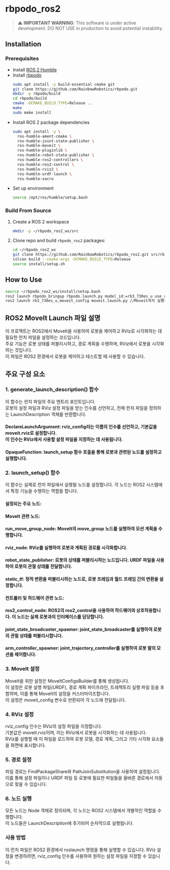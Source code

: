 # rbpodo_ros2

> :warning: **IMPORTANT WARNING**: This software is under active development. DO NOT USE in production to avoid potential instability.


## Installation

### Prerequisites

- Install [ROS 2 Humble](https://docs.ros.org/en/humble/Installation.html)
- Install [rbpodo](https://github.com/RainbowRobotics/rbpodo)
  ```bash
  sudo apt install -y build-essential cmake git
  git clone https://github.com/RainbowRobotics/rbpodo.git
  mkdir -p rbpodo/build
  cd rbpodo/build
  cmake -DCMAKE_BUILD_TYPE=Release ..
  make
  sudo make install
  ```
- Install ROS 2 package dependencies
  ```bash
  sudo apt install -y \
    ros-humble-ament-cmake \
    ros-humble-joint-state-publisher \
    ros-humble-moveit \
    ros-humble-pluginlib \
    ros-humble-robot-state-publisher \
    ros-humble-ros2-controllers \
    ros-humble-ros2-control \
    ros-humble-rviz2 \
    ros-humble-urdf-launch \
    ros-humble-xacro 
  ```
- Set up environment
  ```bash
  source /opt/ros/humble/setup.bash
  ```

### Build From Source

1. Create a ROS 2 workspace
   ```bash
   mkdir -p ~/rbpodo_ros2_ws/src
   ```
2. Clone repo and build ``rbpodo_ros2`` packages:
   ```bash
   cd ~/rbpodo_ros2_ws
   git clone https://github.com/RainbowRobotics/rbpodo_ros2.git src/rbpodo_ros2
   colcon build --cmake-args -DCMAKE_BUILD_TYPE=Release
   source install/setup.sh
   ```

## How to Use

```bash
source ~/rbpodo_ros2_ws/install/setup.bash
ros2 launch rbpodo_bringup rbpodo.launch.py model_id:=rb3_730es_u use_rviz:=true//Joint publisher, discription만 실행함.
ros2 launch rb3_730es_u_moveit_config moveit.launch.py //Moveit까지 실행하여 모션플랜이 가능한 소스
```

## ROS2 MoveIt Launch 파일 설명
이 프로젝트는 ROS2에서 MoveIt을 사용하여 로봇을 제어하고 RViz로 시각화하는 데 필요한 런치 파일을 설정하는 코드입니다. </br>주요 기능은 로봇 상태를 퍼블리시하고, 경로 계획을 수행하며, RViz에서 로봇을 시각화하는 것입니다. </br>이 파일은 ROS2 환경에서 로봇을 제어하고 테스트할 때 사용할 수 있습니다.

## 주요 구성 요소
### 1. generate_launch_description() 함수
이 함수는 런치 파일의 주요 엔트리 포인트입니다. </br>로봇의 설정 파일과 RViz 설정 파일을 받는 인수를 선언하고, 전체 런치 파일을 정의하는 LaunchDescription 객체를 반환합니다.</br>

#### DeclareLaunchArgument: rviz_config라는 이름의 인수를 선언하고, 기본값을 moveit.rviz로 설정합니다.</br> 이 인수는 RViz에서 사용할 설정 파일을 지정하는 데 사용됩니다.
#### OpaqueFunction: launch_setup 함수 호출을 통해 로봇과 관련된 노드를 설정하고 실행합니다.
### 2. launch_setup() 함수
이 함수는 실제로 런치 파일에서 실행될 노드를 설정합니다. 각 노드는 ROS2 시스템에서 특정 기능을 수행하는 역할을 합니다.

#### 설정되는 주요 노드:
#### MoveIt 관련 노드:
#### run_move_group_node: MoveIt의 move_group 노드를 실행하여 모션 계획을 수행합니다.
#### rviz_node: RViz를 실행하여 로봇과 계획된 경로를 시각화합니다.
#### robot_state_publisher: 로봇의 상태를 퍼블리시하는 노드입니다. URDF 파일을 사용하여 로봇의 관절 상태를 전달합니다.
#### static_tf: 정적 변환을 퍼블리시하는 노드로, 로봇 프레임과 월드 프레임 간의 변환을 설정합니다.</br>

#### 컨트롤러 및 하드웨어 관련 노드:
#### ros2_control_node: ROS2의 ros2_control을 사용하여 하드웨어와 상호작용합니다. 이 노드는 실제 로봇과의 인터페이스를 담당합니다.
#### joint_state_broadcaster_spawner: joint_state_broadcaster를 실행하여 로봇의 관절 상태를 퍼블리시합니다.
#### arm_controller_spawner: joint_trajectory_controller를 실행하여 로봇 팔의 모션을 제어합니다.
### 3. MoveIt 설정
MoveIt을 위한 설정은 MoveItConfigsBuilder를 통해 생성됩니다. </br>이 설정은 로봇 설명 파일(URDF), 경로 계획 파이프라인, 트레젝토리 실행 파일 등을 포함하며, 이를 통해 MoveIt의 설정을 커스터마이즈합니다. </br>이 설정은 moveit_config 변수로 반환되어 각 노드에 전달됩니다.

### 4. RViz 설정
rviz_config 인수는 RViz의 설정 파일을 지정합니다.</br> 기본값은 moveit.rviz이며, 이는 RViz에서 로봇을 시각화하는 데 사용됩니다.</br> RViz를 실행할 때 이 파일을 로드하여 로봇 모델, 경로 계획, 그리고 기타 시각화 요소들을 화면에 표시합니다.

### 5. 경로 설정
파일 경로는 FindPackageShare와 PathJoinSubstitution을 사용하여 설정됩니다.</br> 이를 통해 설정 파일이나 URDF 파일 등 로봇에 필요한 파일들을 올바른 경로에서 자동으로 찾을 수 있습니다.

### 6. 노드 실행
모든 노드는 Node 객체로 정의되며, 각 노드는 ROS2 시스템에서 개별적인 역할을 수행합니다.</br> 이 노드들은 LaunchDescription에 추가되어 순차적으로 실행됩니다.

### 사용 방법
이 런치 파일은 ROS2 환경에서 roslaunch 명령을 통해 실행할 수 있습니다. RViz 설정을 변경하려면, rviz_config 인수를 사용하여 원하는 설정 파일을 지정할 수 있습니다.
